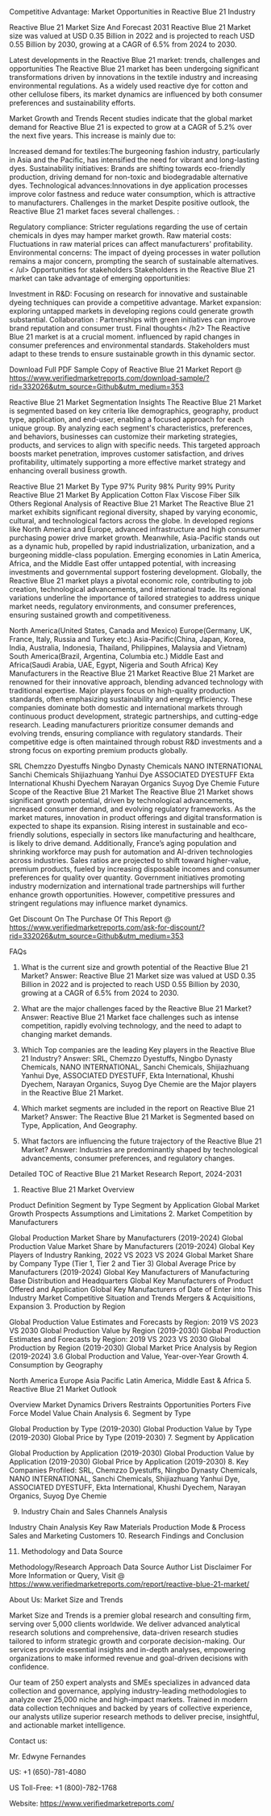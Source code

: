 Competitive Advantage: Market Opportunities in Reactive Blue 21 Industry


Reactive Blue 21 Market Size And Forecast 2031
Reactive Blue 21 Market size was valued at USD 0.35 Billion in 2022 and is projected to reach USD 0.55 Billion by 2030, growing at a CAGR of 6.5% from 2024 to 2030.

Latest developments in the Reactive Blue 21 market: trends, challenges and opportunities
The Reactive Blue 21 market has been undergoing significant transformations driven by innovations in the textile industry and increasing environmental regulations. As a widely used reactive dye for cotton and other cellulose fibers, its market dynamics are influenced by both consumer preferences and sustainability efforts.

Market Growth and Trends
Recent studies indicate that the global market demand for Reactive Blue 21 is expected to grow at a CAGR of 5.2% over the next five years. This increase is mainly due to:

Increased demand for textiles:The burgeoning fashion industry, particularly in Asia and the Pacific, has intensified the need for vibrant and long-lasting dyes.
Sustainability initiatives: Brands are shifting towards eco-friendly production, driving demand for non-toxic and biodegradable alternative dyes.
Technological advances:Innovations in dye application processes improve color fastness and reduce water consumption, which is attractive to manufacturers.
Challenges in the market
Despite positive outlook, the Reactive Blue 21 market faces several challenges. :

Regulatory compliance: Stricter regulations regarding the use of certain chemicals in dyes may hamper market growth.
Raw material costs: Fluctuations in raw material prices can affect manufacturers' profitability.
Environmental concerns: The impact of dyeing processes in water pollution remains a major concern, prompting the search of sustainable alternatives.
< /ul>
Opportunities for stakeholders
Stakeholders in the Reactive Blue 21 market can take advantage of emerging opportunities:

Investment in R&D: Focusing on research for innovative and sustainable dyeing techniques can provide a competitive advantage.
Market expansion: exploring untapped markets in developing regions could generate growth substantial.
Collaboration : Partnerships with green initiatives can improve brand reputation and consumer trust.
Final thoughts< /h2>
The Reactive Blue 21 market is at a crucial moment. influenced by rapid changes in consumer preferences and environmental standards. Stakeholders must adapt to these trends to ensure sustainable growth in this dynamic sector.

Download Full PDF Sample Copy of Reactive Blue 21 Market Report @ https://www.verifiedmarketreports.com/download-sample/?rid=332026&utm_source=Github&utm_medium=353

Reactive Blue 21 Market Segmentation Insights
The Reactive Blue 21 Market is segmented based on key criteria like demographics, geography, product type, application, and end-user, enabling a focused approach for each unique group. By analyzing each segment's characteristics, preferences, and behaviors, businesses can customize their marketing strategies, products, and services to align with specific needs. This targeted approach boosts market penetration, improves customer satisfaction, and drives profitability, ultimately supporting a more effective market strategy and enhancing overall business growth.

Reactive Blue 21 Market By Type
97% Purity
98% Purity
99% Purity
Reactive Blue 21 Market By Application
Cotton
Flax
Viscose Fiber
Silk
Others
Regional Analysis of Reactive Blue 21 Market
The Reactive Blue 21 market exhibits significant regional diversity, shaped by varying economic, cultural, and technological factors across the globe. In developed regions like North America and Europe, advanced infrastructure and high consumer purchasing power drive market growth. Meanwhile, Asia-Pacific stands out as a dynamic hub, propelled by rapid industrialization, urbanization, and a burgeoning middle-class population. Emerging economies in Latin America, Africa, and the Middle East offer untapped potential, with increasing investments and governmental support fostering development. Globally, the Reactive Blue 21 market plays a pivotal economic role, contributing to job creation, technological advancements, and international trade. Its regional variations underline the importance of tailored strategies to address unique market needs, regulatory environments, and consumer preferences, ensuring sustained growth and competitiveness.

North America(United States, Canada and Mexico)
Europe(Germany, UK, France, Italy, Russia and Turkey etc.)
Asia-Pacific(China, Japan, Korea, India, Australia, Indonesia, Thailand, Philippines, Malaysia and Vietnam)
South America(Brazil, Argentina, Columbia etc.)
Middle East and Africa(Saudi Arabia, UAE, Egypt, Nigeria and South Africa)
Key Manufacturers in the Reactive Blue 21 Market
Reactive Blue 21 Market are renowned for their innovative approach, blending advanced technology with traditional expertise. Major players focus on high-quality production standards, often emphasizing sustainability and energy efficiency. These companies dominate both domestic and international markets through continuous product development, strategic partnerships, and cutting-edge research. Leading manufacturers prioritize consumer demands and evolving trends, ensuring compliance with regulatory standards. Their competitive edge is often maintained through robust R&D investments and a strong focus on exporting premium products globally.

SRL
Chemzzo Dyestuffs
Ningbo Dynasty Chemicals
NANO INTERNATIONAL
Sanchi Chemicals
Shijiazhuang Yanhui Dye
ASSOCIATED DYESTUFF
Ekta International
Khushi Dyechem
Narayan Organics
Suyog Dye Chemie
Future Scope of the Reactive Blue 21 Market
The Reactive Blue 21 Market shows significant growth potential, driven by technological advancements, increased consumer demand, and evolving regulatory frameworks. As the market matures, innovation in product offerings and digital transformation is expected to shape its expansion. Rising interest in sustainable and eco-friendly solutions, especially in sectors like manufacturing and healthcare, is likely to drive demand. Additionally, France’s aging population and shrinking workforce may push for automation and AI-driven technologies across industries. Sales ratios are projected to shift toward higher-value, premium products, fueled by increasing disposable incomes and consumer preferences for quality over quantity. Government initiatives promoting industry modernization and international trade partnerships will further enhance growth opportunities. However, competitive pressures and stringent regulations may influence market dynamics.

Get Discount On The Purchase Of This Report @ https://www.verifiedmarketreports.com/ask-for-discount/?rid=332026&utm_source=Github&utm_medium=353

FAQs
1. What is the current size and growth potential of the Reactive Blue 21 Market?
Answer: Reactive Blue 21 Market size was valued at USD 0.35 Billion in 2022 and is projected to reach USD 0.55 Billion by 2030, growing at a CAGR of 6.5% from 2024 to 2030.

2. What are the major challenges faced by the Reactive Blue 21 Market?
Answer: Reactive Blue 21 Market face challenges such as intense competition, rapidly evolving technology, and the need to adapt to changing market demands.

3. Which Top companies are the leading Key players in the Reactive Blue 21 Industry?
Answer: SRL, Chemzzo Dyestuffs, Ningbo Dynasty Chemicals, NANO INTERNATIONAL, Sanchi Chemicals, Shijiazhuang Yanhui Dye, ASSOCIATED DYESTUFF, Ekta International, Khushi Dyechem, Narayan Organics, Suyog Dye Chemie are the Major players in the Reactive Blue 21 Market.

4. Which market segments are included in the report on Reactive Blue 21 Market?
Answer: The Reactive Blue 21 Market is Segmented based on Type, Application, And Geography.

5. What factors are influencing the future trajectory of the Reactive Blue 21 Market?
Answer: Industries are predominantly shaped by technological advancements, consumer preferences, and regulatory changes.

Detailed TOC of Reactive Blue 21 Market Research Report, 2024-2031
1. Reactive Blue 21 Market Overview

Product Definition
Segment by Type
Segment by Application
Global Market Growth Prospects
Assumptions and Limitations
2. Market Competition by Manufacturers

Global Production Market Share by Manufacturers (2019-2024)
Global Production Value Market Share by Manufacturers (2019-2024)
Global Key Players of Industry Ranking, 2022 VS 2023 VS 2024
Global Market Share by Company Type (Tier 1, Tier 2 and Tier 3)
Global Average Price by Manufacturers (2019-2024)
Global Key Manufacturers of Manufacturing Base Distribution and Headquarters
Global Key Manufacturers of Product Offered and Application
Global Key Manufacturers of Date of Enter into This Industry
Market Competitive Situation and Trends
Mergers & Acquisitions, Expansion
3. Production by Region

Global Production Value Estimates and Forecasts by Region: 2019 VS 2023 VS 2030
Global Production Value by Region (2019-2030)
Global Production Estimates and Forecasts by Region: 2019 VS 2023 VS 2030
Global Production by Region (2019-2030)
Global Market Price Analysis by Region (2019-2024) 3.6 Global Production and Value, Year-over-Year Growth
4. Consumption by Geography

North America
Europe
Asia Pacific
Latin America, Middle East & Africa
5. Reactive Blue 21 Market Outlook

Overview
Market Dynamics
Drivers
Restraints
Opportunities
Porters Five Force Model
Value Chain Analysis 
6. Segment by Type

Global Production by Type (2019-2030)
Global Production Value by Type (2019-2030)
Global Price by Type (2019-2030)
7. Segment by Application

Global Production by Application (2019-2030)
Global Production Value by Application (2019-2030)
Global Price by Application (2019-2030)
8. Key Companies Profiled: SRL, Chemzzo Dyestuffs, Ningbo Dynasty Chemicals, NANO INTERNATIONAL, Sanchi Chemicals, Shijiazhuang Yanhui Dye, ASSOCIATED DYESTUFF, Ekta International, Khushi Dyechem, Narayan Organics, Suyog Dye Chemie

9. Industry Chain and Sales Channels Analysis

Industry Chain Analysis
Key Raw Materials
Production Mode & Process
Sales and Marketing
Customers
10. Research Findings and Conclusion

11. Methodology and Data Source

Methodology/Research Approach
Data Source
Author List
Disclaimer
For More Information or Query, Visit @ https://www.verifiedmarketreports.com/report/reactive-blue-21-market/

About Us: Market Size and Trends

Market Size and Trends is a premier global research and consulting firm, serving over 5,000 clients worldwide. We deliver advanced analytical research solutions and comprehensive, data-driven research studies tailored to inform strategic growth and corporate decision-making. Our services provide essential insights and in-depth analyses, empowering organizations to make informed revenue and goal-driven decisions with confidence.

Our team of 250 expert analysts and SMEs specializes in advanced data collection and governance, applying industry-leading methodologies to analyze over 25,000 niche and high-impact markets. Trained in modern data collection techniques and backed by years of collective experience, our analysts utilize superior research methods to deliver precise, insightful, and actionable market intelligence.

Contact us:

Mr. Edwyne Fernandes

US: +1 (650)-781-4080

US Toll-Free: +1 (800)-782-1768

Website: https://www.verifiedmarketreports.com/
